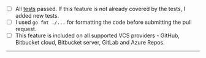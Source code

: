 - [ ] All [tests](https://github.com/jfrog/froggit-go/actions/workflows/test.yml) passed. If this feature is not already covered by the tests, I added new tests.
- [ ] I used `go fmt ./...` for formatting the code before submitting the pull request.
- [ ] This feature is included on all supported VCS providers - GitHub, Bitbucket cloud, Bitbucket server, GitLab and Azure Repos.

---
